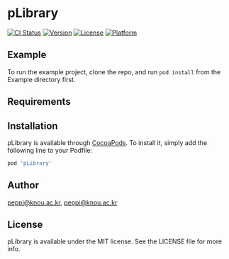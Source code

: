 # pLibrary

[![CI Status](https://img.shields.io/travis/peppi@knou.ac.kr/pLibrary.svg?style=flat)](https://travis-ci.org/peppi@knou.ac.kr/pLibrary)
[![Version](https://img.shields.io/cocoapods/v/pLibrary.svg?style=flat)](https://cocoapods.org/pods/pLibrary)
[![License](https://img.shields.io/cocoapods/l/pLibrary.svg?style=flat)](https://cocoapods.org/pods/pLibrary)
[![Platform](https://img.shields.io/cocoapods/p/pLibrary.svg?style=flat)](https://cocoapods.org/pods/pLibrary)

## Example

To run the example project, clone the repo, and run `pod install` from the Example directory first.

## Requirements

## Installation

pLibrary is available through [CocoaPods](https://cocoapods.org). To install
it, simply add the following line to your Podfile:

```ruby
pod 'pLibrary'
```

## Author

peppi@knou.ac.kr, peppi@knou.ac.kr

## License

pLibrary is available under the MIT license. See the LICENSE file for more info.
